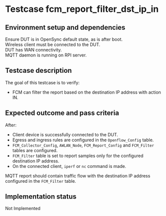# Testcase fcm_report_filter_dst_ip_in

## Environment setup and dependencies

Ensure DUT is in OpenSync default state, as is after boot.\
Wireless client must be connected to the DUT.\
DUT has WAN connectivity.\
MQTT daemon is running on RPI server.

## Testcase description

The goal of this testcase is to verify:

- FCM can filter the report based on the destination IP address with action IN.

## Expected outcome and pass criteria

After:

- Client device is successfully connected to the DUT.
- Egress and ingress rules are configured in the `Openflow_Config` table.
- `FCM_Collector_Config`, `AWLAN_Node`, `FCM_Report_Config` and `FCM_Filter`
  tables are configured.
- `FCM_Filter` table is set to report samples only for the configured
  destination IP address.
- On the connected client, `iperf` or `nc` command is made.

MQTT report should contain traffic flow with the destination IP address
configured in the `FCM_Filter` table.

## Implementation status

Not Implemented
